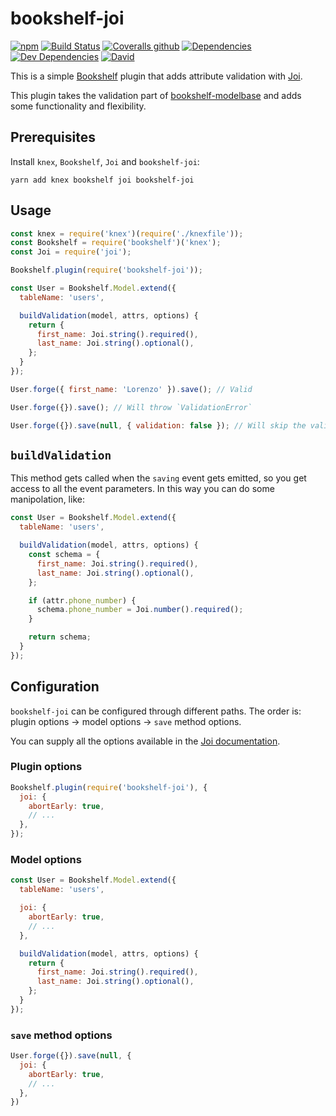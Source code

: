 # bookshelf-joi

[![npm](https://img.shields.io/npm/v/bookshelf-joi.svg)](https://www.npmjs.com/package/bookshelf-joi)
[![Build Status](https://img.shields.io/travis/loryman/bookshelf-joi.svg)](https://travis-ci.org/loryman/bookshelf-joi)
[![Coveralls github](https://img.shields.io/coveralls/github/loryman/bookshelf-joi.svg)](https://coveralls.io/github/loryman/bookshelf-joi)
[![Dependencies](https://img.shields.io/david/loryman/bookshelf-joi.svg)](https://david-dm.org/loryman/bookshelf-joi)
[![Dev Dependencies](https://img.shields.io/david/dev/loryman/bookshelf-joi.svg)](https://david-dm.org/loryman/bookshelf-joi?type=dev)
[![David](https://img.shields.io/david/peer/loryman/bookshelf-joi.svg)](https://david-dm.org/loryman/bookshelf-joi?type=peer)

This is a simple [Bookshelf](http://bookshelfjs.org/) plugin that adds attribute validation with [Joi](https://github.com/hapijs/joi).

This plugin takes the validation part of [bookshelf-modelbase](https://github.com/bsiddiqui/bookshelf-modelbase) and adds some functionality and flexibility.

## Prerequisites

Install `knex`, `Bookshelf`, `Joi` and `bookshelf-joi`:

```
yarn add knex bookshelf joi bookshelf-joi
```

## Usage

```javascript
const knex = require('knex')(require('./knexfile'));
const Bookshelf = require('bookshelf')('knex');
const Joi = require('joi');

Bookshelf.plugin(require('bookshelf-joi'));

const User = Bookshelf.Model.extend({
  tableName: 'users',

  buildValidation(model, attrs, options) {
    return {
      first_name: Joi.string().required(),
      last_name: Joi.string().optional(),
    };
  }
});

User.forge({ first_name: 'Lorenzo' }).save(); // Valid

User.forge({}).save(); // Will throw `ValidationError`

User.forge({}).save(null, { validation: false }); // Will skip the validation
```

## `buildValidation`

This method gets called when the `saving` event gets emitted, so you get access to all the event parameters. In this way you can do some manipolation, like:

```javascript
const User = Bookshelf.Model.extend({
  tableName: 'users',

  buildValidation(model, attrs, options) {
    const schema = {
      first_name: Joi.string().required(),
      last_name: Joi.string().optional(),
    };

    if (attr.phone_number) {
      schema.phone_number = Joi.number().required();
    }

    return schema;
  }
});
```

## Configuration

`bookshelf-joi` can be configured through different paths. The order is: plugin options -> model options -> `save` method options.

You can supply all the options available in the [Joi documentation](https://github.com/hapijs/joi/blob/v13.0.2/API.md#validatevalue-schema-options-callback).

### Plugin options

```javascript
Bookshelf.plugin(require('bookshelf-joi'), {
  joi: {
    abortEarly: true,
    // ...
  },
});
```

### Model options

```javascript
const User = Bookshelf.Model.extend({
  tableName: 'users',

  joi: {
    abortEarly: true,
    // ...
  },

  buildValidation(model, attrs, options) {
    return {
      first_name: Joi.string().required(),
      last_name: Joi.string().optional(),
    };
  }
});
```

### `save` method options

```javascript
User.forge({}).save(null, {
  joi: {
    abortEarly: true,
    // ...
  },
})
```
